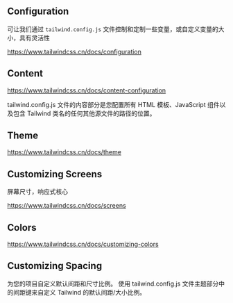 ## Configuration

可让我们通过 `tailwind.config.js` 文件控制和定制一些变量，或自定义变量的大小，具有灵活性

<https://www.tailwindcss.cn/docs/configuration>

## Content

<https://www.tailwindcss.cn/docs/content-configuration>

tailwind.config.js 文件的内容部分是您配置所有 HTML 模板、JavaScript 组件以及包含 Tailwind 类名的任何其他源文件的路径的位置。

## Theme

<https://www.tailwindcss.cn/docs/theme>

## Customizing Screens

屏幕尺寸，响应式核心

<https://www.tailwindcss.cn/docs/screens>

## Colors

<https://www.tailwindcss.cn/docs/customizing-colors>


## Customizing Spacing

为您的项目自定义默认间距和尺寸比例。
使用 tailwind.config.js 文件主题部分中的间距键来自定义 Tailwind 的默认间距/大小比例。
